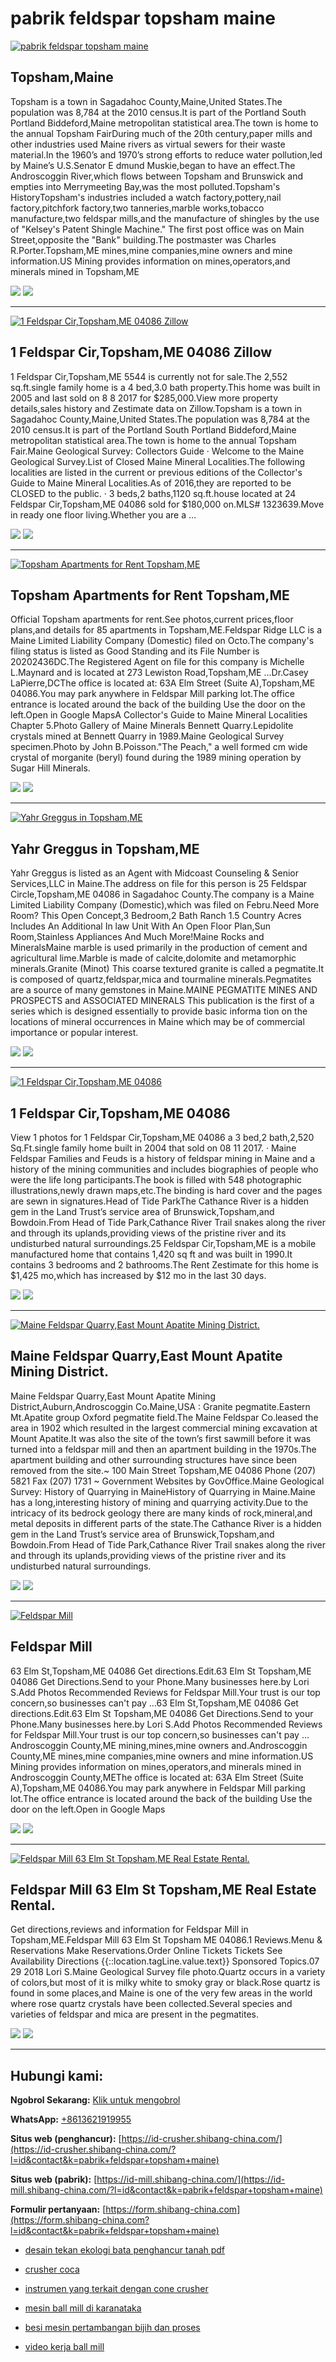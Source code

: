 # pabrik feldspar topsham maine

<a href="https://swt.shibang-china.com/?l=id&img&k=pabrik+feldspar+topsham+maine" target="_blank">![pabrik feldspar topsham maine](http://static.shibang-china.com/all-800x300/743.jpg)</a>

## Topsham,Maine
Topsham is a town in Sagadahoc County,Maine,United States.The population was 8,784 at the 2010 census.It is part of the Portland South Portland Biddeford,Maine metropolitan statistical area.The town is home to the annual Topsham FairDuring much of the 20th century,paper mills and other industries used Maine rivers as virtual sewers for their waste material.In the 1960’s and 1970’s strong efforts to reduce water pollution,led by Maine’s U.S.Senator E dmund Muskie,began to have an effect.The Androscoggin River,which flows between Topsham and Brunswick and empties into Merrymeeting Bay,was the most polluted.Topsham's HistoryTopsham's industries included a watch factory,pottery,nail factory,pitchfork factory,two tanneries,marble works,tobacco manufacture,two feldspar mills,and the manufacture of shingles by the use of &quot;Kelsey's Patent Shingle Machine.&quot; The first post office was on Main Street,opposite the &quot;Bank&quot; building.The postmaster was Charles R.Porter.Topsham,ME mines,mine companies,mine owners and mine information.US Mining provides information on mines,operators,and minerals mined in Topsham,ME


<a href="https://whatsapp.shibangsoft.com/WhatsApp.php" target="_blank" title="WhatsApp">![](http://static.shibang-china.com/icon/whatsapp.png)</a> <a href="https://swt.shibang-china.com/?l=id&icon&k=pabrik+feldspar+topsham+maine" target="_blank">![](http://static.shibang-china.com/icon/chat-id.png)</a>

---

<a href="https://swt.shibang-china.com/?l=id&img&k=pabrik+feldspar+topsham+maine" target="_blank">![1 Feldspar Cir,Topsham,ME 04086 Zillow](http://static.shibang-china.com/all-800x300/428.jpg)</a>

## 1 Feldspar Cir,Topsham,ME 04086 Zillow
1 Feldspar Cir,Topsham,ME 5544 is currently not for sale.The 2,552 sq.ft.single family home is a 4 bed,3.0 bath property.This home was built in 2005 and last sold on 8 8 2017 for $285,000.View more property details,sales history and Zestimate data on Zillow.Topsham is a town in Sagadahoc County,Maine,United States.The population was 8,784 at the 2010 census.It is part of the Portland South Portland Biddeford,Maine metropolitan statistical area.The town is home to the annual Topsham Fair.Maine Geological Survey: Collectors Guide&nbsp;&#0183;&#32;Welcome to the Maine Geological Survey.List of Closed Maine Mineral Localities.The following localities are listed in the current or previous editions of the Collector's Guide to Maine Mineral Localities.As of 2016,they are reported to be CLOSED to the public.&nbsp;&#0183;&#32;3 beds,2 baths,1120 sq.ft.house located at 24 Feldspar Cir,Topsham,ME 04086 sold for $180,000 on.MLS# 1323639.Move in ready one floor living.Whether you are a …


<a href="https://whatsapp.shibangsoft.com/WhatsApp.php" target="_blank" title="WhatsApp">![](http://static.shibang-china.com/icon/whatsapp.png)</a> <a href="https://swt.shibang-china.com/?l=id&icon&k=pabrik+feldspar+topsham+maine" target="_blank">![](http://static.shibang-china.com/icon/chat-id.png)</a>

---

<a href="https://swt.shibang-china.com/?l=id&img&k=pabrik+feldspar+topsham+maine" target="_blank">![Topsham Apartments for Rent Topsham,ME](http://static.shibang-china.com/all-800x300/1321.jpg)</a>

## Topsham Apartments for Rent Topsham,ME
Official Topsham apartments for rent.See photos,current prices,floor plans,and details for 85 apartments in Topsham,ME.Feldspar Ridge LLC is a Maine Limited Liability Company (Domestic) filed on Octo.The company's filing status is listed as Good Standing and its File Number is 20202436DC.The Registered Agent on file for this company is Michelle L.Maynard and is located at 273 Lewiston Road,Topsham,ME …Dr.Casey LaPierre,DCThe office is located at: 63A Elm Street (Suite A),Topsham,ME 04086.You may park anywhere in Feldspar Mill parking lot.The office entrance is located around the back of the building Use the door on the left.Open in Google MapsA Collector's Guide to Maine Mineral Localities Chapter 5.Photo Gallery of Maine Minerals Bennett Quarry.Lepidolite crystals mined at Bennett Quarry in 1989.Maine Geological Survey specimen.Photo by John B.Poisson.&quot;The Peach,&quot; a well formed cm wide crystal of morganite (beryl) found during the 1989 mining operation by Sugar Hill Minerals.


<a href="https://whatsapp.shibangsoft.com/WhatsApp.php" target="_blank" title="WhatsApp">![](http://static.shibang-china.com/icon/whatsapp.png)</a> <a href="https://swt.shibang-china.com/?l=id&icon&k=pabrik+feldspar+topsham+maine" target="_blank">![](http://static.shibang-china.com/icon/chat-id.png)</a>

---

<a href="https://swt.shibang-china.com/?l=id&img&k=pabrik+feldspar+topsham+maine" target="_blank">![Yahr Greggus in Topsham,ME](http://static.shibang-china.com/all-800x300/797.jpg)</a>

## Yahr Greggus in Topsham,ME
Yahr Greggus is listed as an Agent with Midcoast Counseling &amp; Senior Services,LLC in Maine.The address on file for this person is 25 Feldspar Circle,Topsham,ME 04086 in Sagadahoc County.The company is a Maine Limited Liability Company (Domestic),which was filed on Febru.Need More Room? This Open Concept,3 Bedroom,2 Bath Ranch 1.5 Country Acres Includes An Additional In law Unit With An Open Floor Plan,Sun Room,Stainless Appliances And Much More!Maine Rocks and MineralsMaine marble is used primarily in the production of cement and agricultural lime.Marble is made of calcite,dolomite and metamorphic minerals.Granite (Minot) This coarse textured granite is called a pegmatite.It is composed of quartz,feldspar,mica and tourmaline minerals.Pegmatites are a source of many gemstones in Maine.MAINE PEGMATITE MINES AND PROSPECTS and ASSOCIATED MINERALS This publication is the first of a series which is designed essentially to provide basic informa&#173; tion on the locations of mineral occurrences in Maine which may be of commercial importance or popular interest.


<a href="https://whatsapp.shibangsoft.com/WhatsApp.php" target="_blank" title="WhatsApp">![](http://static.shibang-china.com/icon/whatsapp.png)</a> <a href="https://swt.shibang-china.com/?l=id&icon&k=pabrik+feldspar+topsham+maine" target="_blank">![](http://static.shibang-china.com/icon/chat-id.png)</a>

---

<a href="https://swt.shibang-china.com/?l=id&img&k=pabrik+feldspar+topsham+maine" target="_blank">![1 Feldspar Cir,Topsham,ME 04086](http://static.shibang-china.com/all-800x300/163.jpg)</a>

## 1 Feldspar Cir,Topsham,ME 04086
View 1 photos for 1 Feldspar Cir,Topsham,ME 04086 a 3 bed,2 bath,2,520 Sq.Ft.single family home built in 2004 that sold on 08 11 2017.&nbsp;&#0183;&#32;Maine Feldspar Families and Feuds is a history of feldspar mining in Maine and a history of the mining communities and includes biographies of people who were the life long participants.The book is filled with 548 photographic illustrations,newly drawn maps,etc.The binding is hard cover and the pages are sewn in signatures.Head of Tide ParkThe Cathance River is a hidden gem in the Land Trust’s service area of Brunswick,Topsham,and Bowdoin.From Head of Tide Park,Cathance River Trail snakes along the river and through its uplands,providing views of the pristine river and its undisturbed natural surroundings.25 Feldspar Cir,Topsham,ME is a mobile manufactured home that contains 1,420 sq ft and was built in 1990.It contains 3 bedrooms and 2 bathrooms.The Rent Zestimate for this home is $1,425 mo,which has increased by $12 mo in the last 30 days.


<a href="https://whatsapp.shibangsoft.com/WhatsApp.php" target="_blank" title="WhatsApp">![](http://static.shibang-china.com/icon/whatsapp.png)</a> <a href="https://swt.shibang-china.com/?l=id&icon&k=pabrik+feldspar+topsham+maine" target="_blank">![](http://static.shibang-china.com/icon/chat-id.png)</a>

---

<a href="https://swt.shibang-china.com/?l=id&img&k=pabrik+feldspar+topsham+maine" target="_blank">![Maine Feldspar Quarry,East Mount Apatite Mining District.](http://static.shibang-china.com/all-800x300/1307.jpg)</a>

## Maine Feldspar Quarry,East Mount Apatite Mining District.
Maine Feldspar Quarry,East Mount Apatite Mining District,Auburn,Androscoggin Co.Maine,USA : Granite pegmatite.Eastern Mt.Apatite group Oxford pegmatite field.The Maine Feldspar Co.leased the area in 1902 which resulted in the largest commercial mining excavation at Mount Apatite.It was also the site of the town’s first sawmill before it was turned into a feldspar mill and then an apartment building in the 1970s.The apartment building and other surrounding structures have since been removed from the site.~ 100 Main Street Topsham,ME 04086 Phone (207) 5821 Fax (207) 1731 ~ Government Websites by GovOffice.Maine Geological Survey: History of Quarrying in MaineHistory of Quarrying in Maine.Maine has a long,interesting history of mining and quarrying activity.Due to the intricacy of its bedrock geology there are many kinds of rock,mineral,and metal deposits in different parts of the state.The Cathance River is a hidden gem in the Land Trust’s service area of Brunswick,Topsham,and Bowdoin.From Head of Tide Park,Cathance River Trail snakes along the river and through its uplands,providing views of the pristine river and its undisturbed natural surroundings.


<a href="https://whatsapp.shibangsoft.com/WhatsApp.php" target="_blank" title="WhatsApp">![](http://static.shibang-china.com/icon/whatsapp.png)</a> <a href="https://swt.shibang-china.com/?l=id&icon&k=pabrik+feldspar+topsham+maine" target="_blank">![](http://static.shibang-china.com/icon/chat-id.png)</a>

---

<a href="https://swt.shibang-china.com/?l=id&img&k=pabrik+feldspar+topsham+maine" target="_blank">![Feldspar Mill](http://static.shibang-china.com/all-800x300/201.jpg)</a>

## Feldspar Mill
63 Elm St,Topsham,ME 04086 Get directions.Edit.63 Elm St Topsham,ME 04086 Get Directions.Send to your Phone.Many businesses here.by Lori S.Add Photos Recommended Reviews for Feldspar Mill.Your trust is our top concern,so businesses can't pay …63 Elm St,Topsham,ME 04086 Get directions.Edit.63 Elm St Topsham,ME 04086 Get Directions.Send to your Phone.Many businesses here.by Lori S.Add Photos Recommended Reviews for Feldspar Mill.Your trust is our top concern,so businesses can't pay …Androscoggin County,ME mining,mines,mine owners and.Androscoggin County,ME mines,mine companies,mine owners and mine information.US Mining provides information on mines,operators,and minerals mined in Androscoggin County,METhe office is located at: 63A Elm Street (Suite A),Topsham,ME 04086.You may park anywhere in Feldspar Mill parking lot.The office entrance is located around the back of the building Use the door on the left.Open in Google Maps


<a href="https://whatsapp.shibangsoft.com/WhatsApp.php" target="_blank" title="WhatsApp">![](http://static.shibang-china.com/icon/whatsapp.png)</a> <a href="https://swt.shibang-china.com/?l=id&icon&k=pabrik+feldspar+topsham+maine" target="_blank">![](http://static.shibang-china.com/icon/chat-id.png)</a>

---

<a href="https://swt.shibang-china.com/?l=id&img&k=pabrik+feldspar+topsham+maine" target="_blank">![Feldspar Mill 63 Elm St Topsham,ME Real Estate Rental.](http://static.shibang-china.com/all-800x300/1472.jpg)</a>

## Feldspar Mill 63 Elm St Topsham,ME Real Estate Rental.
Get directions,reviews and information for Feldspar Mill in Topsham,ME.Feldspar Mill 63 Elm St Topsham ME 04086.1 Reviews.Menu &amp; Reservations Make Reservations.Order Online Tickets Tickets See Availability Directions {{::location.tagLine.value.text}} Sponsored Topics.07 29 2018 Lori S.Maine Geological Survey file photo.Quartz occurs in a variety of colors,but most of it is milky white to smoky gray or black.Rose quartz is found in some places,and Maine is one of the very few areas in the world where rose quartz crystals have been collected.Several species and varieties of feldspar and mica are present in the pegmatites.

<a href="https://whatsapp.shibangsoft.com/WhatsApp.php" target="_blank" title="WhatsApp">![](http://static.shibang-china.com/icon/whatsapp.png)</a> <a href="https://swt.shibang-china.com/?l=id&icon&k=pabrik+feldspar+topsham+maine" target="_blank">![](http://static.shibang-china.com/icon/chat-id.png)</a>

---
## Hubungi kami:

**Ngobrol Sekarang:** [Klik untuk mengobrol](https://swt.shibang-china.com?l=id&contact&k=pabrik+feldspar+topsham+maine)

**WhatsApp:**  [+8613621919955](https://whatsapp.shibangsoft.com/WhatsApp.php)

**Situs web (penghancur):** [https://id-crusher.shibang-china.com/](https://id-crusher.shibang-china.com/?l=id&contact&k=pabrik+feldspar+topsham+maine)

**Situs web (pabrik):** [https://id-mill.shibang-china.com/](https://id-mill.shibang-china.com/?l=id&contact&k=pabrik+feldspar+topsham+maine)

**Formulir pertanyaan:** [https://form.shibang-china.com](https://form.shibang-china.com?l=id&contact&k=pabrik+feldspar+topsham+maine)

* [desain tekan ekologi bata penghancur tanah pdf](../45/desain%20tekan%20ekologi%20bata%20penghancur%20tanah%20pdf.md)

* [crusher coca](../49/crusher%20coca.md)

* [instrumen yang terkait dengan cone crusher](../49/instrumen%20yang%20terkait%20dengan%20cone%20crusher.md)

* [mesin ball mill di karanataka](../48/mesin%20ball%20mill%20di%20karanataka.md)

* [besi mesin pertambangan bijih dan proses](../44/besi%20mesin%20pertambangan%20bijih%20dan%20proses.md)

* [video kerja ball mill](../44/video%20kerja%20ball%20mill.md)